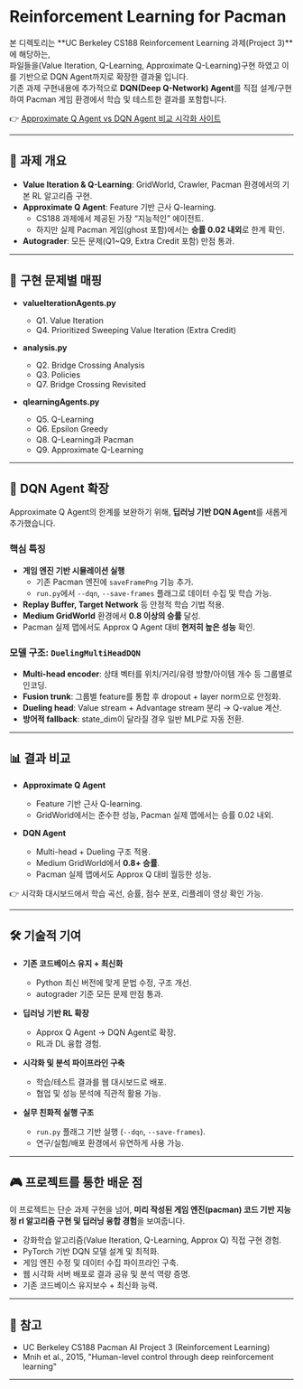 # Reinforcement Learning for Pacman

본 디렉토리는 **UC Berkeley CS188 Reinforcement Learning 과제(Project 3)**에 해당하는,  
파일들을(Value Iteration, Q-Learning, Approximate Q-Learning)구현 하였고 이를 기반으로 DQN Agent까지로 확장한 결과물 입니다.  
기존 과제 구현내용에 추가적으로 **DQN(Deep Q-Network) Agent**를 직접 설계/구현하여 Pacman 게임 환경에서 학습 및 테스트한 결과를 포함합니다.

👉 [Approximate Q Agent vs DQN Agent 비교 시각화 사이트](https://pacman-ai-deploy.onrender.com)

---

## 📌 과제 개요

- **Value Iteration & Q-Learning**: GridWorld, Crawler, Pacman 환경에서의 기본 RL 알고리즘 구현.
- **Approximate Q Agent**: Feature 기반 근사 Q-learning.  
  - CS188 과제에서 제공된 가장 “지능적인” 에이전트.  
  - 하지만 실제 Pacman 게임(ghost 포함)에서는 **승률 0.02 내외**로 한계 확인.
- **Autograder**: 모든 문제(Q1~Q9, Extra Credit 포함) 만점 통과.

---

## 📂 구현 문제별 매핑

- **valueIterationAgents.py**  
  - Q1. Value Iteration  
  - Q4. Prioritized Sweeping Value Iteration (Extra Credit)

- **analysis.py**  
  - Q2. Bridge Crossing Analysis  
  - Q3. Policies  
  - Q7. Bridge Crossing Revisited

- **qlearningAgents.py**  
  - Q5. Q-Learning  
  - Q6. Epsilon Greedy  
  - Q8. Q-Learning과 Pacman  
  - Q9. Approximate Q-Learning

---

## 🚀 DQN Agent 확장

Approximate Q Agent의 한계를 보완하기 위해, **딥러닝 기반 DQN Agent**를 새롭게 추가했습니다.

### 핵심 특징
- **게임 엔진 기반 시뮬레이션 실행**  
  - 기존 Pacman 엔진에 `saveFramePng` 기능 추가.  
  - `run.py`에서 `--dqn`, `--save-frames` 플래그로 데이터 수집 및 학습 가능.
- **Replay Buffer, Target Network** 등 안정적 학습 기법 적용.
- **Medium GridWorld** 환경에서 **0.8 이상의 승률** 달성.
- Pacman 실제 맵에서도 Approx Q Agent 대비 **현저히 높은 성능** 확인.

### 모델 구조: `DuelingMultiHeadDQN`
- **Multi-head encoder**: 상태 벡터를 위치/거리/유령 방향/아이템 개수 등 그룹별로 인코딩.  
- **Fusion trunk**: 그룹별 feature를 통합 후 dropout + layer norm으로 안정화.  
- **Dueling head**: Value stream + Advantage stream 분리 → Q-value 계산.  
- **방어적 fallback**: state_dim이 달라질 경우 일반 MLP로 자동 전환.

---

## 📊 결과 비교

- **Approximate Q Agent**  
  - Feature 기반 근사 Q-learning.  
  - GridWorld에서는 준수한 성능, Pacman 실제 맵에서는 승률 0.02 내외.

- **DQN Agent**  
  - Multi-head + Dueling 구조 적용.  
  - Medium GridWorld에서 **0.8+ 승률**.  
  - Pacman 실제 맵에서도 Approx Q 대비 월등한 성능.

👉 시각화 대시보드에서 학습 곡선, 승률, 점수 분포, 리플레이 영상 확인 가능.

---

## 🛠️ 기술적 기여

- **기존 코드베이스 유지 + 최신화**  
  - Python 최신 버전에 맞게 문법 수정, 구조 개선.  
  - autograder 기준 모든 문제 만점 통과.

- **딥러닝 기반 RL 확장**  
  - Approx Q Agent → DQN Agent로 확장.  
  - RL과 DL 융합 경험.

- **시각화 및 분석 파이프라인 구축**  
  - 학습/테스트 결과를 웹 대시보드로 배포.  
  - 협업 및 성능 분석에 직관적 활용 가능.

- **실무 친화적 실행 구조**  
  - `run.py` 플래그 기반 실행 (`--dqn`, `--save-frames`).  
  - 연구/실험/배포 환경에서 유연하게 사용 가능.

---

## 🎮 프로젝트를 통한 배운 점

이 프로젝트는 단순 과제 구현을 넘어, **미리 작성된 게임 엔진(pacman) 코드 기반 지능정 rl 알고리즘 구현 및 딥러닝 융합 경험**을 보여줍니다.

- 강화학습 알고리즘(Value Iteration, Q-Learning, Approx Q) 직접 구현 경험.  
- PyTorch 기반 DQN 모델 설계 및 최적화.  
- 게임 엔진 수정 및 데이터 수집 파이프라인 구축.  
- 웹 시각화 서버 배포로 결과 공유 및 분석 역량 증명.  
- 기존 코드베이스 유지보수 + 최신화 능력.

---

## 🔗 참고
- UC Berkeley CS188 Pacman AI Project 3 (Reinforcement Learning)  
- Mnih et al., 2015, "Human-level control through deep reinforcement learning"


---
